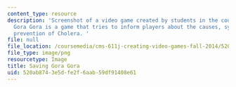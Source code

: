 ```yaml
---
content_type: resource
description: 'Screenshot of a video game created by students in the course. Saving
  Gora Gora is a game that tries to inform players about the causes, symptoms, and
  prevention of Cholera. '
file: null
file_location: /coursemedia/cms-611j-creating-video-games-fall-2014/520ab8743e5dfe2f6aab59df91408e61_savinggoragora.png
file_type: image/png
resourcetype: Image
title: Saving Gora Gora
uid: 520ab874-3e5d-fe2f-6aab-59df91408e61
---
```

